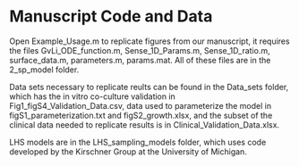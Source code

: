 # Manuscript Code and Data

Open Example_Usage.m to replicate figures from our manuscript, it requires the files GvLi_ODE_function.m, Sense_1D_Params.m, Sense_1D_ratio.m, surface_data.m, parameters.m, params.mat. All of these files are in the 2_sp_model folder.

Data sets necessary to replicate reults can be found in the Data_sets folder, which has the in vitro co-culture validation in Fig1_figS4_Validation_Data.csv, data used to parameterize the model in figS1_parameterization.txt and figS2_growth.xlsx, and the subset of the clinical data needed to replicate results is in Clinical_Validation_Data.xlsx.

LHS models are in the LHS_sampling_models folder, which uses code developed by the Kirschner Group at the University of Michigan.
